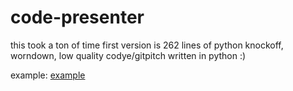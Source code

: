 # code-presenter
this took a ton of time first version is 262 lines of python
knockoff, worndown, low quality codye/gitpitch written in python :)

example:
[example](https://raw.githubusercontent.com/banhmikepxucxich/code-presenter/main/example_output.png)
